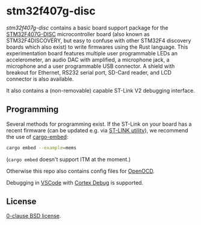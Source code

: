 stm32f407g-disc
===============

_stm32f407g-disc_ contains a basic board support package for the
[STM32F407G-DISC][] microcontroller board (also known as STM32F4DISCOVERY, but
easy to confuse with other STM32F4 discovery boards which also exist) to write
firmwares using the Rust language. This experimentation board features multiple
user programmable LEDs an accelerometer, an audio DAC with amplified, a
microphone jack, a microphone and a user programmable USB connector. A shield
with breakout for Ethernet, RS232 serial port, SD-Card reader, and LCD
connector is also available.

It also contains a (non-removable) capable ST-Link V2 debugging interface.

[STM32F407G-DISC]: https://www.st.com/en/evaluation-tools/stm32f4discovery.html

Programming
-----------

Several methods for programming exist. If the ST-Link on your board has a recent firmware (can be updated e.g. via [ST-LINK utility](https://www.st.com/en/development-tools/stsw-link004.html)), we recommend the use of [cargo-embed](https://github.com/probe-rs/cargo-embed):

```sh
cargo embed --example=mems
```

(`cargo embed` doesn't support ITM at the moment.)

Otherwise this repo also contains config files for [OpenOCD](http://openocd.org/).

Debugging in [VSCode](https://code.visualstudio.com/docs/editor/debugging) with [Cortex Debug](https://github.com/Marus/cortex-debug) is supported.

License
-------

[0-clause BSD license](LICENSE-0BSD.txt).
